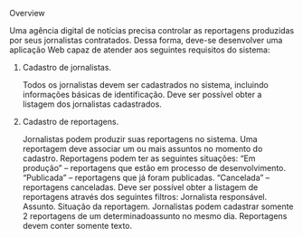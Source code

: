 Overview

Uma agência digital de notícias precisa controlar as reportagens produzidas por seus jornalistas contratados. Dessa forma, deve-se desenvolver uma aplicação Web capaz de atender aos seguintes requisitos do sistema:
1. Cadastro de jornalistas.

    Todos os jornalistas devem ser cadastrados no sistema, incluindo informações básicas de identificação.
    Deve ser possível obter a listagem dos jornalistas cadastrados.

2. Cadastro de reportagens.

    Jornalistas podem produzir suas reportagens no sistema.
    Uma reportagem deve associar um ou mais assuntos no momento do cadastro.
    Reportagens podem ter as seguintes situações:
    “Em produção” – reportagens que estão em processo de desenvolvimento.
    “Publicada” – reportagens que já foram publicadas.
    “Cancelada” – reportagens canceladas.
    Deve ser possível obter a listagem de reportagens através dos seguintes filtros:
    Jornalista responsável.
    Assunto.
    Situação da reportagem.
    Jornalistas podem cadastrar somente 2 reportagens de um determinadoassunto no mesmo dia.
    Reportagens devem conter somente texto.
